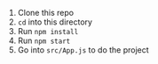 1. Clone this repo
1. `cd` into this directory
1. Run `npm install`
1. Run `npm start`
1. Go into `src/App.js` to do the project

